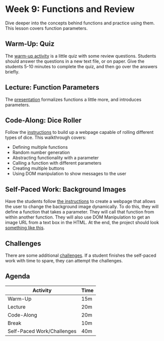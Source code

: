 # Week 9: Functions and Review
Dive deeper into the concepts behind functions and practice using them. This lesson covers function parameters.

## Warm-Up: Quiz
The [warm-up activity](WarmUp.md) is a little quiz with some review questions. Students should answer the questions in a new text file, or on paper. Give the students 5-10 minutes to complete the quiz, and then go over the answers briefly.

## Lecture: Function Parameters
The [presentation](FunctionParameters.pptx) formalizes functions a little more, and introduces parameters.

## Code-Along: Dice Roller
Follow the [instructions](DiceRollerCodeAlong.md) to build up a webpage capable of rolling different types of dice. This walkthrough covers:

- Defining multiple functions
- Random number generation
- Abstracting functionality with a parameter
- Calling a function with different parameters
- Creating multiple buttons
- Using DOM manipulation to show messages to the user

## Self-Paced Work: Background Images
Have the students follow [the instructions](SelfPacedWork.md) to create a webpage that allows the user to change the background image dynamically. To do this, they will define a function that takes a parameter. They will call that function from within another function. They will also use DOM Manipulation to get an image URL from a text box in the HTML. At the end, the project should look [something like this](https://replit.com/@HylandOutreach/BackgroundChangerComplete).

## Challenges
There are some additional [challenges](Challenges.md). If a student finishes the self-paced work with time to spare, they can attempt the challenges.
 
 ## Agenda

| Activity | Time |
|-|-|
| Warm-Up | 15m |
| Lecture | 20m |
| Code-Along | 20m |
| Break | 10m |
| Self-Paced Work/Challenges | 40m |
